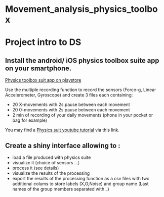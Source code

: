 # Movement_analysis_physics_toolbox
<div class="container-fluid main-container">




<div id="header">



<h1 class="title toc-ignore">Project intro to DS</h1>

</div>


<div id="install-the-android-ios-physics-toolbox-suite-app-on-your-smartphone." class="section level2">
<h2>Install the android/ iOS physics toolbox suite app on your smartphone.</h2>
<p><a href="https://play.google.com/store/apps/details?id=com.chrystianvieyra.physicstoolboxsuite&amp;hl=fr&amp;gl=US">Physics toolbox suit app on playstore</a></p>
<p>Use the multiple recording function to record the sensors (Force-g, Linear Accelerometer, Gyroscope) and create 3 files each containing:</p>
<ul>
<li>20 X-movements with 2s pause between each movement</li>
<li>20 0-movements with 2s pause between each movement</li>
<li>2 min of recording of your daily movements (phone in your pocket or bag for example)</li>
</ul>
<p>You may find a <a href="https://www.youtube.com/watch?v=tu6sHeJj4Ys">Physics suit youtube tutorial</a> via this link.</p>
</div>
<div id="create-a-shiny-interface-allowing-to" class="section level2">
<h2>Create a shiny interface allowing to :</h2>
<ul>
<li>load a file produced with physics suite</li>
<li>visualize it (choice of sensors …)</li>
<li>process it (see details)</li>
<li>visualize the results of the processing</li>
<li>export the results of the processing function as a csv files with two additional colums to store labels (X,O,Noise) and group name (Last names of the group members separated with _)</li>
</ul>
</div>






</div>
